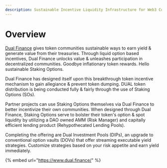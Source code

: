 ```yaml
---
description: Sustainable Incentive Liquidity Infrastructure for Web3 Communities
---
```


# Overview

[Dual Finance](https://www.dual.finance/) gives token communities sustainable ways to earn yield & generate value from their treasuries. Through liquid option based incentives, Dual Finance unlocks value & unleashes participation in decentralized communities. Goodbye inflationary token rewards. Hello sustainable Staking Options.

Dual Finance has designed itself upon this breakthrough token incentive mechanism to gain allegiance & prevent token dumping. DUAL token distribution is being conducted fully & fairly through the use of Staking Options (SOs).

Partner projects can use Staking Options themselves via Dual Finance to better incentivize their own communities. When designed through Dual Finance, Staking Options serve to bolster their token's option & spot liquidity by utilizing a DAO owned AMM (Risk Manager) and capitally efficient lending product (Rehypothecated Lending Pools).

Completing the offering are Dual Investment Pools (DIPs), an upgrade to conventional option vaults (DOVs) that offer streaming executable yield strategies. Customize strategies based on your risk appetite and earn yield immediately.

{% embed url="https://www.dual.finance/" %}
